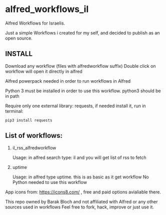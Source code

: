 # alfred_workflows_il
Alfred Workflows for Israelis. 

Just a simple Workflows i created for my self, and decided to publish as an open source.


## INSTALL
Download any workflow (files with alfredworkflow suffix)
Double click on workflow will open it directly in alfred

Alfred powerpack needed in order to run workflows in Alfred

Python 3 must be installed in order to use this workflow. 
python3 should be in path

Require  only one external library: requests, if needed install it, run in terminal:
```
pip3 install requests
```


## List of workflows:
1. il_rss_alfredworkflow

    Usage: in alfred search type: il and you will get list of rss to fetch


2. uptime 

   Usage: in alfred type uptime. this is as basic as it get workflow
   No Python needed to use this workflow

App icons from: https://icons8.com/ , free and paid options avialiable there.


This repo owned by Barak Bloch and not affiliated with Alfred or any other sources used in workflows
Feel free to fork, hack, improve or just use it.



